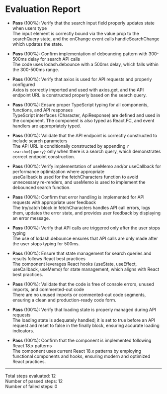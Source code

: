 # Evaluation Report

- **Pass** (100%): Verify that the search input field properly updates state when users type  
  The input element is correctly bound via the value prop to the searchQuery state, and the onChange event calls handleSearchChange which updates the state.

- **Pass** (100%): Confirm implementation of debouncing pattern with 300-500ms delay for search API calls  
  The code uses lodash.debounce with a 500ms delay, which falls within the 300-500ms range.

- **Pass** (100%): Verify that axios is used for API requests and properly configured  
  Axios is correctly imported and used with axios.get<ApiResponse>, and the API endpoint URL is constructed properly based on the search query.

- **Pass** (100%): Ensure proper TypeScript typing for all components, functions, and API responses  
  TypeScript interfaces (Character, ApiResponse) are defined and used in the component. The component is also typed as React.FC, and event handlers are appropriately typed.

- **Pass** (100%): Validate that the API endpoint is correctly constructed to include search parameters  
  The API URL is conditionally constructed by appending `?search=${query}` only when there is a search query, which demonstrates correct endpoint construction.

- **Pass** (100%): Verify implementation of useMemo and/or useCallback for performance optimization where appropriate  
  useCallback is used for the fetchCharacters function to avoid unnecessary re-renders, and useMemo is used to implement the debounced search function.

- **Pass** (100%): Confirm that error handling is implemented for API requests with appropriate user feedback  
  The try/catch block in fetchCharacters handles API call errors, logs them, updates the error state, and provides user feedback by displaying an error message.

- **Pass** (100%): Verify that API calls are triggered only after the user stops typing  
  The use of lodash.debounce ensures that API calls are only made after the user stops typing for 500ms.

- **Pass** (100%): Ensure that state management for search queries and results follows React best practices  
  The component leverages React hooks (useState, useEffect, useCallback, useMemo) for state management, which aligns with React best practices.

- **Pass** (100%): Validate that the code is free of console errors, unused imports, and commented-out code  
  There are no unused imports or commented-out code segments, ensuring a clean and production-ready code form.

- **Pass** (100%): Verify that loading state is properly managed during API requests  
  The loading state is adequately handled; it is set to true before an API request and reset to false in the finally block, ensuring accurate loading indicators.

- **Pass** (100%): Confirm that the component is implemented following React 18.x patterns  
  The component uses current React 18.x patterns by employing functional components and hooks, ensuring modern and optimized React practices.

---

Total steps evaluated: 12  
Number of passed steps: 12  
Number of failed steps: 0